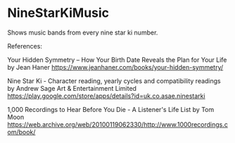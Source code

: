 # NineStarKiMusic
Shows music bands from every nine star ki number. 

References:

Your Hidden Symmetry –
How Your Birth Date Reveals the Plan for Your Life
by Jean Haner
https://www.jeanhaner.com/books/your-hidden-symmetry/

Nine Star Ki - 
Character reading, yearly cycles and compatibility readings
by Andrew Sage Art & Entertainment Limited
https://play.google.com/store/apps/details?id=uk.co.asae.ninestarki

1,000 Recordings to Hear Before You Die - 
A Listener's Life List
by Tom Moon
https://web.archive.org/web/20100119062330/http://www.1000recordings.com/book/
